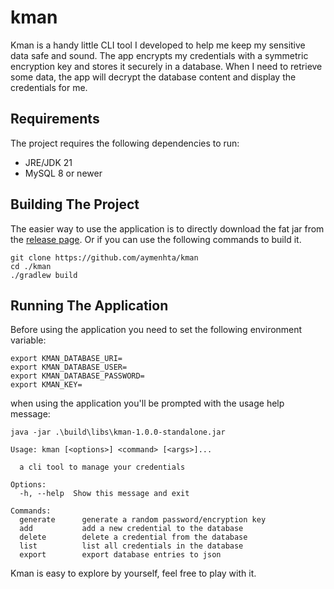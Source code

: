 # kman

Kman is a handy little CLI tool I developed to help me keep my sensitive data safe and sound.
The app encrypts my credentials with a symmetric encryption key and stores it securely in a
database. When I need to retrieve some data, the app will decrypt the database content and
display the credentials for me.

## Requirements

The project requires the following dependencies to run:

- JRE/JDK 21
- MySQL 8 or newer

## Building The Project

The easier way to use the application is to directly download the fat jar from the [release page](https://github.com/aymenhta/kman/releases). Or if you can use the following commands to build it.

```shell
git clone https://github.com/aymenhta/kman
cd ./kman
./gradlew build
```

## Running The Application

Before using the application you need to set the following environment variable:

```shell
export KMAN_DATABASE_URI=
export KMAN_DATABASE_USER=
export KMAN_DATABASE_PASSWORD=
export KMAN_KEY=
```

when using the application you'll be prompted with the usage help message:

```shell
java -jar .\build\libs\kman-1.0.0-standalone.jar
```

```text
Usage: kman [<options>] <command> [<args>]...

  a cli tool to manage your credentials

Options:
  -h, --help  Show this message and exit

Commands:
  generate      generate a random password/encryption key
  add           add a new credential to the database
  delete        delete a credential from the database
  list          list all credentials in the database
  export        export database entries to json
```

Kman is easy to explore by yourself, feel free to play with it.
